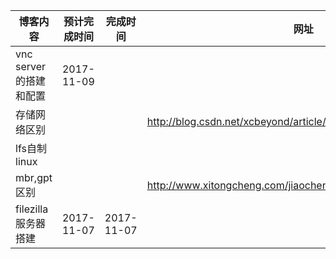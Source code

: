 |   博客内容    |   预计完成时间  |   完成时间    |网址|
|   --          |--             |--             |--|
|   vnc server的搭建和配置    |   2017-11-09  |   ||
| 存储网络区别    |   ||http://blog.csdn.net/xcbeyond/article/details/40554459|
|lfs自制linux|||
|mbr,gpt区别|||http://www.xitongcheng.com/jiaocheng/xtazjc_article_15051.html|
|filezilla服务器搭建|2017-11-07|2017-11-07|